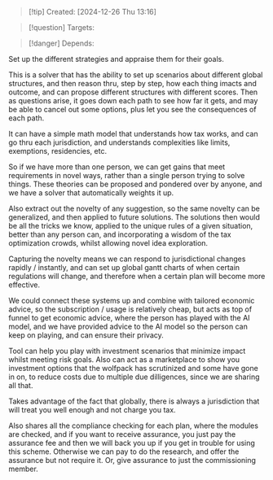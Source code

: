 
>[!tip] Created: [2024-12-26 Thu 13:16]

>[!question] Targets: 

>[!danger] Depends: 

Set up the different strategies and appraise them for their goals.

This is a solver that has the ability to set up scenarios about different global structures, and then reason thru, step by step, how each thing imacts and outcome, and can propose different structures with different scores.  Then as questions arise, it goes down each path to see how far it gets, and may be able to cancel out some options, plus let you see the consequences of each path.

It can have a simple math model that understands how tax works, and can go thru each jurisdiction, and understands complexities like limits, exemptions, residencies, etc.

So if we have more than one person, we can get gains that meet requirements in novel ways, rather than a single person trying to solve things.  These theories can be proposed and pondered over by anyone, and we have a solver that automatically weights it up.

Also extract out the novelty of any suggestion, so the same novelty can be generalized, and then applied to future solutions.  The solutions then would be all the tricks we know, applied to the unique rules of a given situation, better than any person can, and incorporating a wisdom of the tax optimization crowds, whilst allowing novel idea exploration.

Capturing the novelty means we can respond to jurisdictional changes rapidly / instantly, and can set up global gantt charts of when certain regulations will change, and therefore when a certain plan will become more effective.

We could connect these systems up and combine with tailored economic advice, so the subscription / usage is relatively cheap, but acts as top of funnel to get economic advice, where the person has played with the AI model, and we have provided advice to the AI model so the person can keep on playing, and can ensure their privacy.

Tool can help you play with investment scenarios that minimize impact whilst meeting risk goals.  Also can act as a marketplace to show you investment options that the wolfpack has scrutinized and some have gone in on, to reduce costs due to multiple due dilligences, since we are sharing all that.

Takes advantage of the fact that globally, there is always a jurisdiction that will treat you well enough and not charge you tax.

Also shares all the compliance checking for each plan, where the modules are checked, and if you want to receive assurance, you just pay the assurance fee and then we will back you up if you get in trouble for using this scheme.  Otherwise we can pay to do the research, and offer the assurance but not require it.  Or, give assurance to just the commissioning member.
